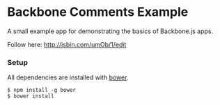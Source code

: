 # Backbone Comments Example

A small example app for demonstrating the basics of Backbone.js apps.

Follow here: http://jsbin.com/umOb/1/edit

### Setup

All dependencies are installed with
[bower](http://twitter.github.com/bower).

    $ npm install -g bower
    $ bower install


